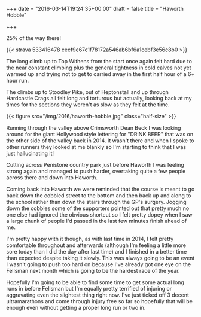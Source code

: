 +++
date = "2016-03-14T19:24:35+00:00"
draft = false
title = "Haworth Hobble"

+++

25% of the way there!

{{< strava 533416478 cecf9e67c1f78172a546ab6bf6a1cebf3e56c8b0 >}}

The long climb up to Top Withens from the start once again felt hard due to the near constant climbing plus the general tightness in cold calves not yet warmed up and trying not to get to carried away in the first half hour of a 6+ hour run.

The climbs up to Stoodley Pike, out of Heptonstall and up through Hardcastle Crags all felt long and torturous but actually, looking back at my times for the sections they weren't as slow as they felt at the time.

{{< figure src="/img/2016/haworth-hobble.jpg" class="half-size" >}}

Running through the valley above Crimsworth Dean Beck I was looking around for the giant Hollywood style lettering for "DRINK BEER" that was on the other side of the valley back in 2014. It wasn't there and when I spoke to other runners they looked at me blankly so I'm starting to think that I was just hallucinating it!

Cutting across Penistone country park just before Haworth I was feeling strong again and managed to push harder, overtaking quite a few people across there and down into Haworth.

Coming back into Haworth we were reminded that the course is meant to go back down the cobbled street to the bottom and then back up and along to the school rather than down the stairs through the GP's surgery. Jogging down the cobbles some of the supporters pointed out that pretty much no one else had ignored the obvious shortcut so I felt pretty dopey when I saw a large chunk of people I'd passed in the last few minutes finish ahead of me.

I'm pretty happy with it though, as with last time in 2014, I felt pretty comfortable throughout and afterwards (although I'm feeling a little more sore today than I did the day after last time) and I finished in a better time than expected despite taking it slowly. This was always going to be an event I wasn't going to push too hard on because I've already got one eye on the Fellsman next month which is going to be the hardest race of the year.

Hopefully I'm going to be able to find some time to get some actual long runs in before Fellsman but I'm equally pretty terrified of injuring or aggravating even the slightest thing right now. I've just ticked off 3 decent ultramarathons and come through injury free so far so hopefully that will be enough even without getting a proper long run or two in.
